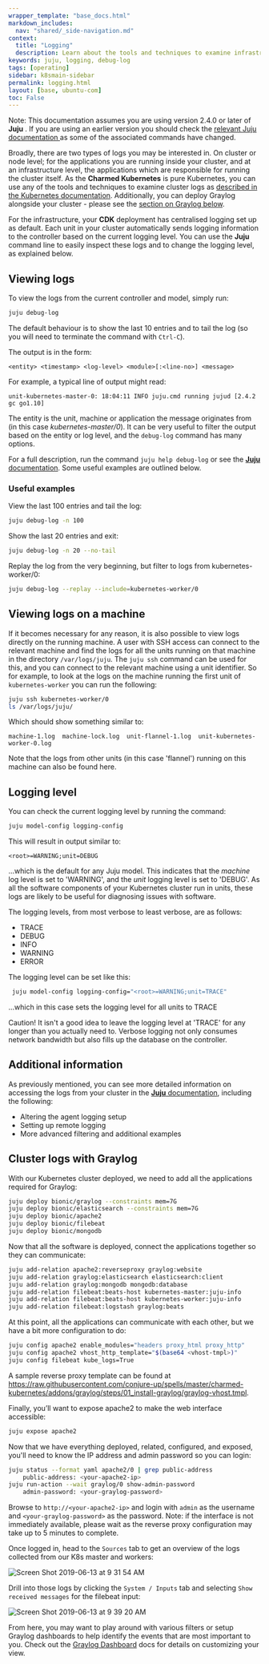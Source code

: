 ```yaml
---
wrapper_template: "base_docs.html"
markdown_includes:
  nav: "shared/_side-navigation.md"
context:
  title: "Logging"
  description: Learn about the tools and techniques to examine infrastructure and cluster logs.
keywords: juju, logging, debug-log
tags: [operating]
sidebar: k8smain-sidebar
permalink: logging.html
layout: [base, ubuntu-com]
toc: False
---
```


<div class="p-notification--information">
  <p markdown="1" class="p-notification__response">
    <span class="p-notification__status">Note:</span>
This documentation assumes you are using version 2.4.0 or later of
<strong>Juju</strong> . If you are using an earlier version you should check
the  <a href="https://docs.jujucharms.com/stable/en/troubleshooting-logs">
relevant <emphasis>Juju</emphasis> documentation </a> as some of the associated
commands have changed.
  </p>
</div>

Broadly, there are two types of logs you may be interested in. On cluster or
node level; for the applications you are running inside your cluster, and at an
infrastructure level, the applications which are responsible for running the
cluster itself. As the **Charmed Kubernetes** is pure Kubernetes, you can use
any of the tools and techniques to examine cluster logs as [described in the
Kubernetes documentation][k8-logs]. Additionally, you can deploy Graylog
alongside your cluster - please see the [section on Graylog below](#graylog).

For the infrastructure, your **CDK** deployment has centralised logging set up
as default. Each unit in your cluster automatically sends logging information
to the controller based on the current logging level. You can use the **Juju**
command line to easily inspect these logs and to change the logging level, as
explained below.

## Viewing logs

To view the logs from the current controller and model, simply run:

```bash
juju debug-log
```

The default behaviour is to show the last 10 entries and to tail the log (so
you will need to terminate the command with `Ctrl-C`).

The output is in the form:

`<entity> <timestamp> <log-level> <module>[:<line-no>] <message>`

For example, a typical line of output might read:

```
unit-kubernetes-master-0: 18:04:11 INFO juju.cmd running jujud [2.4.2 gc go1.10]
```

The entity is the unit, machine or application the message originates from (in
this case _kubernetes-master/0_). It can be very useful to filter the output
based on the entity or log level, and the `debug-log` command has many options.

For a full description, run the command `juju help debug-log` or see the
[**Juju** documentation][juju-logging]. Some useful examples are outlined below.

### Useful examples

View the last 100 entries and tail the log:

```bash
juju debug-log -n 100
```

Show the last 20 entries and exit:

```bash
juju debug-log -n 20 --no-tail
```

Replay the log from the very beginning, but filter to logs from kubernetes-worker/0:

```bash
juju debug-log --replay --include=kubernetes-worker/0
```

## Viewing logs on a machine

If it becomes necessary for any reason, it is also possible to view logs
directly on the running machine. A user with SSH access can connect to the
relevant machine and find the logs for all the units running on that machine in
the directory `/var/logs/juju`. The `juju ssh` command can be used for this,
and you can connect to the relevant machine using a unit identifier. So for
example, to look at the logs on the machine running the first unit of
`kubernetes-worker` you can run the following:

```bash
juju ssh kubernetes-worker/0
ls /var/logs/juju/
```

Which should show something similar to:

```
machine-1.log  machine-lock.log  unit-flannel-1.log  unit-kubernetes-worker-0.log
```

Note that the logs from other units (in this case 'flannel') running on this
machine can also be found here.

## Logging level

You can check the current logging level by running the command:

```bash
juju model-config logging-config
```

This will result in output similar to:

```no-highlight
<root>=WARNING;unit=DEBUG
```

...which is the default for any Juju model. This indicates that the _machine_
log level is set to 'WARNING', and the _unit_ logging level is set to 'DEBUG'.
As all the software components of your Kubernetes cluster run in units, these
logs are likely to be useful for diagnosing issues with software.

The logging levels, from most verbose to least verbose, are as follows:

- TRACE
- DEBUG
- INFO
- WARNING
- ERROR

The logging level can be set like this:

```bash
 juju model-config logging-config="<root>=WARNING;unit=TRACE"
```

...which in this case sets the logging level for all units to TRACE

<div class="p-notification--caution">
  <p markdown="1" class="p-notification__response">
    <span class="p-notification__status">Caution!</span>
    It isn't a good idea to leave the logging level at 'TRACE' for any longer than you actually need to. Verbose logging not only consumes network bandwidth but also fills up the database on the controller.
  </p>
</div>

## Additional information

As previously mentioned, you can see more detailed information on accessing the
logs from your cluster in the [**Juju** documentation][juju-logging], including
the following:

- Altering the agent logging setup
- Setting up remote logging
- More advanced filtering and additional examples

<a id="graylog"> </a>

## Cluster logs with Graylog

With our Kubernetes cluster deployed, we need to add all the applications required for Graylog:

```bash
juju deploy bionic/graylog --constraints mem=7G
juju deploy bionic/elasticsearch --constraints mem=7G
juju deploy bionic/apache2
juju deploy bionic/filebeat
juju deploy bionic/mongodb
```

Now that all the software is deployed, connect the applications together so they can communicate:

```bash
juju add-relation apache2:reverseproxy graylog:website
juju add-relation graylog:elasticsearch elasticsearch:client
juju add-relation graylog:mongodb mongodb:database
juju add-relation filebeat:beats-host kubernetes-master:juju-info
juju add-relation filebeat:beats-host kubernetes-worker:juju-info
juju add-relation filebeat:logstash graylog:beats
```

At this point, all the applications can communicate with each other, but we have a bit more configuration to do:

```bash
juju config apache2 enable_modules="headers proxy_html proxy_http"
juju config apache2 vhost_http_template="$(base64 <vhost-tmpl>)"
juju config filebeat kube_logs=True
```

A sample reverse proxy template can be found at https://raw.githubusercontent.com/conjure-up/spells/master/charmed-kubernetes/addons/graylog/steps/01_install-graylog/graylog-vhost.tmpl.

Finally, you’ll want to expose apache2 to make the web interface accessible:

```bash
juju expose apache2
```

Now that we have everything deployed, related, configured, and exposed, you'll need to know the IP address and admin password so you can login:

```bash
juju status --format yaml apache2/0 | grep public-address
    public-address: <your-apache2-ip>
juju run-action --wait graylog/0 show-admin-password
    admin-password: <your-graylog-password>
```

Browse to `http://<your-apache2-ip>` and login with `admin` as the username and `<your-graylog-password>` as the password. Note: if the interface is not immediately available, please wait as the reverse proxy configuration may take up to 5 minutes to complete.

Once logged in, head to the `Sources` tab to get an overview of the logs collected from our K8s master and workers:

![Screen Shot 2019-06-13 at 9 31 54 AM](https://user-images.githubusercontent.com/4576822/59441924-ee21b580-8dbe-11e9-84bd-07676bf2d61f.png)

Drill into those logs by clicking the `System / Inputs` tab and selecting `Show received messages` for the filebeat input:

![Screen Shot 2019-06-13 at 9 39 20 AM](https://user-images.githubusercontent.com/4576822/59442102-3214ba80-8dbf-11e9-8f63-34da997bfb52.png)

From here, you may want to play around with various filters or setup Graylog dashboards to help identify the events that are most important to you. Check out the [Graylog Dashboard](http://docs.graylog.org/en/3.0/pages/dashboards.html) docs for details on customizing your view.

<!--LINKS -->

[juju-logging]: https://docs.jujucharms.com/stable/en/troubleshooting-logs
[k8-logs]: https://kubernetes.io/docs/concepts/cluster-administration/logging/
